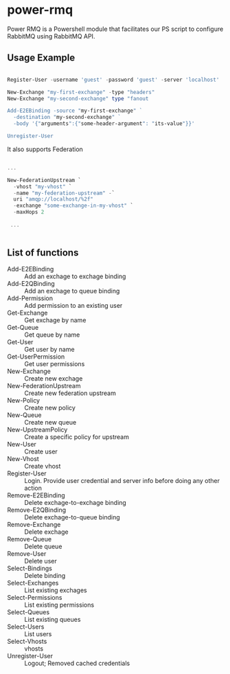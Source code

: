 # power-rmq

Power RMQ is a Powershell module that facilitates our PS script to configure RabbitMQ using RabbitMQ API. 

## Usage Example

``` powershell

Register-User -username 'guest' -password 'guest' -server 'localhost'

New-Exchange "my-first-exchange" -type "headers"
New-Exchange "my-second-exchange" type "fanout

Add-E2EBinding -source "my-first-exchange" `
  -destination "my-second-exchange" `
  -body '{"arguments":{"some-header-argument": "its-value"}}'

Unregister-User

```

It also supports Federation

``` powershell

...

New-FederationUpstream `
  -vhost "my-vhost" `
  -name "my-federation-upstream" -`
  uri "amqp://localhost/%2f" 
  -exchange "some-exchange-in-my-vhost" `
  -maxHops 2
  
 ...
 
```
## List of functions
<dl>
<dt>Add-E2EBinding</dt>
<dd>Add an exchage to exchage binding</dd>
<dt>Add-E2QBinding</dt>
<dd>Add an exchage to queue binding</dd>
<dt>Add-Permission</dt>
<dd>Add permission to an existing user</dd>
<dt>Get-Exchange</dt>
<dd>Get exchage by name</dd>
<dt>Get-Queue</dt>
<dd>Get queue by name</dd>
<dt>Get-User</dt>
<dd>Get user by name</dd>
<dt>Get-UserPermission</dt>
<dd>Get user permissions</dd>
<dt>New-Exchange</dt>
<dd>Create new exchage</dd>
<dt>New-FederationUpstream</dt>
<dd>Create new federation upstream</dd>
<dt>New-Policy</dt>
<dd>Create new policy</dd>
<dt>New-Queue</dt>
<dd>Create new queue</dd>
<dt>New-UpstreamPolicy</dt>
<dd>Create a specific policy for upstream</dd>
<dt>New-User</dt>
<dd>Create user</dd>
<dt>New-Vhost</dt>
<dd>Create vhost</dd>
<dt>Register-User</dt>
<dd>Login. Provide user credential and server info before doing any other action</dd>
<dt>Remove-E2EBinding</dt>
<dd>Delete exchage-to-exchage binding</dd>
<dt>Remove-E2QBinding</dt>
<dd>Delete exchage-to-queue binding</dd>
<dt>Remove-Exchange</dt>
<dd>Delete exchage</dd>
<dt>Remove-Queue</dt>
<dd>Delete queue</dd>
<dt>Remove-User</dt>
<dd>Delete user</dd>
<dt>Select-Bindings</dt>
<dd>Delete binding</dd>
<dt>Select-Exchanges</dt>
<dd>List existing exchages</dd>
<dt>Select-Permissions</dt>
<dd>List existing permissions</dd>
<dt>Select-Queues</dt>
<dd>List existing queues</dd>
<dt>Select-Users</dt>
<dd>List users</dd>
<dt>Select-Vhosts</dt>
<dd>vhosts</dd>
<dt>Unregister-User</dt>
<dd>Logout; Removed cached credentials</dd>
</dl>
